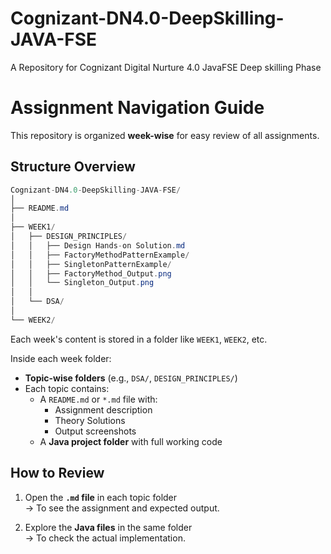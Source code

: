 # Cognizant-DN4.0-DeepSkilling-JAVA-FSE
A Repository for Cognizant Digital Nurture 4.0 JavaFSE Deep skilling Phase

# Assignment Navigation Guide

This repository is organized **week-wise** for easy review of all assignments.

## Structure Overview

```csharp
Cognizant-DN4.0-DeepSkilling-JAVA-FSE/
│
├── README.md
│
├── WEEK1/
│   ├── DESIGN_PRINCIPLES/
│   │   ├── Design Hands-on Solution.md
│   │   ├── FactoryMethodPatternExample/
│   │   ├── SingletonPatternExample/
│   │   ├── FactoryMethod_Output.png
│   │   └── Singleton_Output.png
│   │
│   └── DSA/
│
└── WEEK2/
```

Each week's content is stored in a folder like `WEEK1`, `WEEK2`, etc.

Inside each week folder:

- **Topic-wise folders** (e.g., `DSA/`, `DESIGN_PRINCIPLES/`)
- Each topic contains:
  - A `README.md` or `*.md` file with:
    - Assignment description
    - Theory Solutions
    - Output screenshots
  - A **Java project folder** with full working code

## How to Review

1. Open the **`.md` file** in each topic folder  
   → To see the assignment and expected output.

2. Explore the **Java files** in the same folder  
   → To check the actual implementation.
